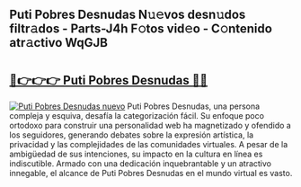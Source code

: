 ## Puti Pobres Desnudas N𝚞𝚎vos desn𝚞dos filtr𝚊dos - Parts-J4h F𝚘tos vid𝚎o - C𝚘ntenido atr𝚊ctivo WqGJB

# <h2><a href="http://mb4w0ia.tromn.icu/?c=Puti+Pobres+Desnudas">🔗👉👉👉 Puti Pobres Desnudas 🔗🔗</a></h2>

[![Puti Pobres Desnudas nuevo](https://i.imgur.com/pEAQMta.gif)](http://mb4w0ia.tromn.icu/?c=Puti+Pobres+Desnudas)
Puti Pobres Desnudas, una persona compleja y esquiva, desafía la categorización fácil. Su enfoque poco ortodoxo para construir una personalidad web ha magnetizado y ofendido a los seguidores, generando debates sobre la expresión artística, la privacidad y las complejidades de las comunidades virtuales. A pesar de la ambigüedad de sus intenciones, su impacto en la cultura en línea es indiscutible. Armado con una dedicación inquebrantable y un atractivo innegable, el alcance de Puti Pobres Desnudas en el mundo virtual es vasto.
